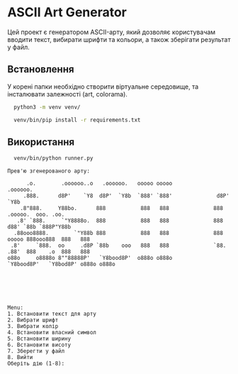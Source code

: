 
# ASCII Art Generator
Цей проект є генератором ASCII-арту, який дозволяє користувачам вводити текст, вибирати шрифти та кольори, а також зберігати результат у файл.



## Встановлення

У корені папки необхідно створити віртуальне середовище, та інсталювати залежності (art, colorama).

```bash
  python3 -m venv venv/

  venv/bin/pip install -r requirements.txt
```
    
## Використання

```bash
  venv/bin/python runner.py 
```

```
Прев'ю згенерованого арту:

      .o.        .oooooo..o   .oooooo.   ooooo ooooo               .oooooo.                          
     .888.      d8P'    `Y8  d8P'  `Y8b  `888' `888'              d8P'  `Y8b                         
    .8"888.     Y88bo.      888           888   888              888            .ooooo.  ooo. .oo.   
   .8' `888.     `"Y8888o.  888           888   888              888           d88' `88b `888P"Y88b  
  .88ooo8888.        `"Y88b 888           888   888              888     ooooo 888ooo888  888   888  
 .8'     `888.  oo     .d8P `88b    ooo   888   888              `88.    .88'  888    .o  888   888  
o88o     o8888o 8""88888P'   `Y8bood8P'  o888o o888o              `Y8bood8P'   `Y8bod8P' o888o o888o 
                                                                                                     
                                                                                                     
                                                                                                     



Menu:
1. Встановити текст для арту
2. Вибрати шрифт
3. Вибрати колір
4. Встановити власний символ
5. Встановити ширину
6. Встановити висоту
7. Зберегти у файл
8. Вийти
Оберіть дію (1-8): 
```